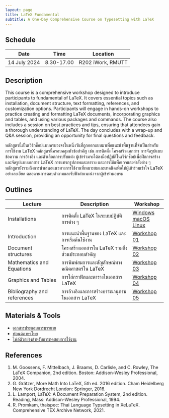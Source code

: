 ```yaml
---
layout: page
title: LaTeX Fundamental
subtitle: A One-Day Comprehensive Course on Typesetting with LaTeX
---
```

## Schedule

|   Date       |     Time     |    Location   |
|--------------|--------------|---------------|
| 14 July 2024 | 8.30-17.00   | R202 iWork, RMUTT |


## Description

This course is a comprehensive workshop designed to introduce participants to fundamental of LaTeX. 
It covers essential topics such as installation, document structure, text formatting, references, and customization options. 
Participants will engage in hands-on workshops to practice creating and formatting LaTeX documents, incorporating graphics and tables, and using various packages and commands. 
The course also includes a session on best practices and tips, ensuring that attendees gain a thorough understanding of LaTeX. 
The day concludes with a wrap-up and Q&A session, providing an opportunity for final questions and feedback.

หลักสูตรนี้เป็นเวิร์กช็อปแบบครบวงจรในหนึ่งวันที่ถูกออกแบบมาเพื่อแนะนำพื้นฐานที่จำเป็นสำหรับการใช้งาน LaTeX  หลักสูตรนี้ครอบคลุมหัวข้อสำคัญ เช่น การติดตั้ง โครงสร้างเอกสาร การจัดรูปแบบข้อความ การอ้างอิง และตัวเลือกการปรับแต่ง ผู้เข้าร่วมจะได้ลงมือปฏิบัติในเวิร์กช็อปเพื่อฝึกการสร้างและจัดรูปแบบเอกสาร LaTeX การแทรกรูปภาพและตาราง และการใช้แพ็คเกจและคำสั่งต่าง ๆ หลักสูตรยังรวมถึงการนำเสนอแนวทางการใช้งานที่เหมาะสมและเทคนิคเพื่อให้ผู้เข้าร่วมเข้าใจ LaTeX อย่างละเอียด ตลอดจนการตอบคำถามและรับฟังคำแนะนำจากผู้เข้าร่วมอบรม

## Outlines

| Lecture  | Description  | Workshop  |
|----------|--------------|-----------|
| Installations | การติดตั้ง LaTeX ในระบบปฏิบัติการต่าง ๆ | [Windows](workshops/installation_windows) <br> [macOS](workshops/installation_macos) <br> [Linux](workshops/installation_linux)| 
| Introduction  | การแนะนำพื้นฐานของ LaTeX และการเริ่มต้นใช้งาน | [Workshop 01](workshops/01)  |
| Document structures | โครงสร้างเอกสารใน LaTeX รวมถึงส่วนประกอบสำคัญ | [Workshop 02](workshops/02) |
| Mathematics and Equations | การพิมพ์สมการและสัญลักษณ์ทางคณิตศาสตร์ใน LaTeX | [Workshop 03](workshops/03) |
| Graphics and Tables | การใส่กราฟิกและตารางในเอกสาร LaTeX | [Workshop 04](workshops/04) |
| Bibliography and references | การอ้างอิงและการสร้างบรรณานุกรมในเอกสาร LaTeX | [Workshop 05](workshops/05) |

## Materials & Tools

- [เอกสารประกอบการบรรยาย](assets/lecture.pdf) 
- [ฟอนต์ภาษาไทย](assets/thaifonts.zip)
- [ไฟล์ตัวอย่างสำหรับการทดสอบการใช้งาน](assets/latex_test.zip)

## References

1. M. Goossens, F. Mittelbach, J. Braams, D. Carlisle, and C. Rowley, The LaTeX Companion, 2nd edition. Boston: Addison-Wesley Professional, 2004.
1. G. Grätzer, More Math Into LaTeX, 5th ed. 2016 edition. Cham Heidelberg New York Dordrecht London: Springer, 2016.
1. L. Lamport, LaTeX: A Document Preparation System, 2nd edition. Reading, Mass: Addison-Wesley Professional, 1994.
1. R. Promkam, thaispec: Thai Language Typsetting in XeLaTeX. Comprehensive TEX Archive Network, 2021. 
